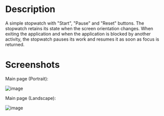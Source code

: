 # Description
A simple stopwatch with "Start", "Pause" and "Reset" buttons. The stopwatch retains its state when the screen orientation changes. When exiting the application and when the application is blocked by another activity, the stopwatch pauses its work and resumes it as soon as focus is returned.

# Screenshots
Main page (Portrait):

![image](https://github.com/user-attachments/assets/775d9ef5-0af9-4b60-a2f2-477823d5cec1)

Main page (Landscape):

![image](https://github.com/user-attachments/assets/ede1bd9f-3286-4df9-bbf1-c189244ca5c7)
